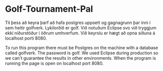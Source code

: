 # Golf-Tournament-Pal

Til þess að keyra þarf að hafa postgres uppsett og gagnagrunn þar inni í sem heitir golfverk. Lykilorðið er golf. Við notuðum Eclipse svo við tryggjum ekki niðurstöður í öðrum umhverfum.
Við keyrslu er hægt að opna síðuna á localhost porti 8080.

To run this program there must be Postgres on the machine with a database called golfverk. The password is golf. We used Eclipse during production so we can't guarantee the results in other environments.
When the program is running the page is open on localhost port 8080.
